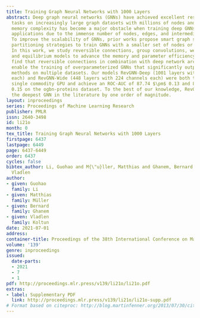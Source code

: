 ```yaml
---
title: Training Graph Neural Networks with 1000 Layers
abstract: Deep graph neural networks (GNNs) have achieved excellent results on various
  tasks on increasingly large graph datasets with millions of nodes and edges. However,
  memory complexity has become a major obstacle when training deep GNNs for practical
  applications due to the immense number of nodes, edges, and intermediate activations.
  To improve the scalability of GNNs, prior works propose smart graph sampling or
  partitioning strategies to train GNNs with a smaller set of nodes or sub-graphs.
  In this work, we study reversible connections, group convolutions, weight tying,
  and equilibrium models to advance the memory and parameter efficiency of GNNs. We
  find that reversible connections in combination with deep network architectures
  enable the training of overparameterized GNNs that significantly outperform existing
  methods on multiple datasets. Our models RevGNN-Deep (1001 layers with 80 channels
  each) and RevGNN-Wide (448 layers with 224 channels each) were both trained on a
  single commodity GPU and achieve an ROC-AUC of 87.74 $\pm$ 0.13 and 88.14 $\pm$
  0.15 on the ogbn-proteins dataset. To the best of our knowledge, RevGNN-Deep is
  the deepest GNN in the literature by one order of magnitude.
layout: inproceedings
series: Proceedings of Machine Learning Research
publisher: PMLR
issn: 2640-3498
id: li21o
month: 0
tex_title: Training Graph Neural Networks with 1000 Layers
firstpage: 6437
lastpage: 6449
page: 6437-6449
order: 6437
cycles: false
bibtex_author: Li, Guohao and M{\"u}ller, Matthias and Ghanem, Bernard and Koltun,
  Vladlen
author:
- given: Guohao
  family: Li
- given: Matthias
  family: Müller
- given: Bernard
  family: Ghanem
- given: Vladlen
  family: Koltun
date: 2021-07-01
address:
container-title: Proceedings of the 38th International Conference on Machine Learning
volume: '139'
genre: inproceedings
issued:
  date-parts:
  - 2021
  - 7
  - 1
pdf: http://proceedings.mlr.press/v139/li21o/li21o.pdf
extras:
- label: Supplementary PDF
  link: http://proceedings.mlr.press/v139/li21o/li21o-supp.pdf
# Format based on citeproc: http://blog.martinfenner.org/2013/07/30/citeproc-yaml-for-bibliographies/
---
```

